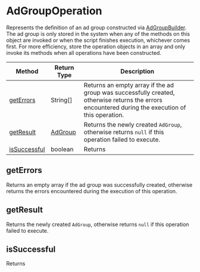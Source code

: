 # AdGroupOperation
Represents the definition of an ad group constructed via [AdGroupBuilder](./AdGroupBuilder). The ad group is only stored in the system when any of the methods on this object are invoked or when the script finishes execution, whichever comes first. For more efficiency, store the operation objects in an array and only invoke its methods when all operations have been constructed.

|Method|Return Type|Description|
|-|-|-
[getErrors]('#geterrors')|String[]|Returns an empty array if the ad group was successfully created, otherwise returns the errors encountered during the execution of this operation.<br />
[getResult]('#getresult')|[AdGroup](./AdGroup)|Returns the newly created `AdGroup`, otherwise returns `null` if this operation failed to execute.<br />
[isSuccessful]('#issuccessful')|boolean|Returns <br />

## <a name="geterrors"></a>getErrors
Returns an empty array if the ad group was successfully created, otherwise returns the errors encountered during the execution of this operation.


## <a name="getresult"></a>getResult
Returns the newly created `AdGroup`, otherwise returns `null` if this operation failed to execute.


## <a name="issuccessful"></a>isSuccessful
Returns 


